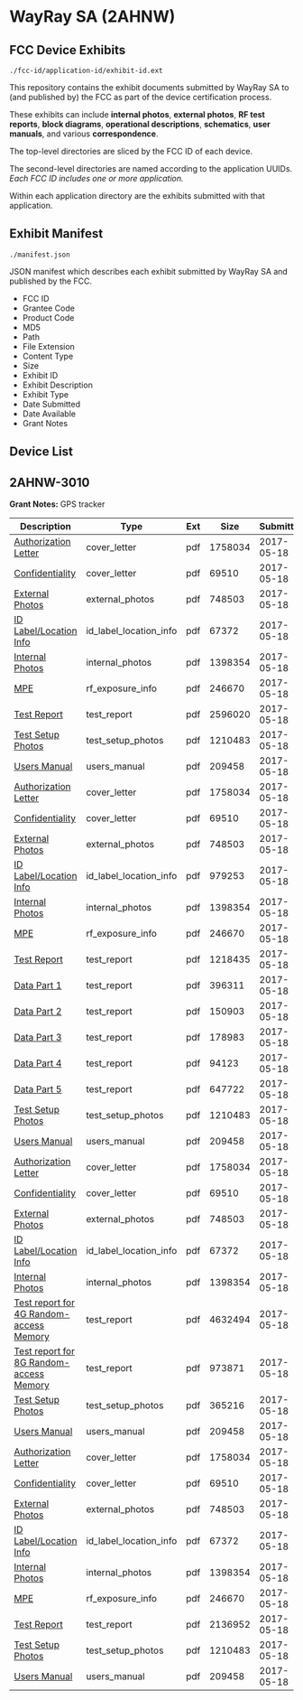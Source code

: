 # WayRay SA (2AHNW)
## FCC Device Exhibits

```
./fcc-id/application-id/exhibit-id.ext
```

This repository contains the exhibit documents submitted by WayRay SA to (and published by) the FCC as part of the device certification process.

These exhibits can include **internal photos**, **external photos**, **RF test reports**, **block diagrams**, **operational descriptions**, **schematics**, **user manuals**, and various **correspondence**.

The top-level directories are sliced by the FCC ID of each device.

The second-level directories are named according to the application UUIDs. *Each FCC ID includes one or more application.*

Within each application directory are the exhibits submitted with that application. 

## Exhibit Manifest

```
./manifest.json
```

JSON manifest which describes each exhibit submitted by WayRay SA and published by the FCC.

- FCC ID
- Grantee Code
- Product Code
- MD5
- Path
- File Extension
- Content Type
- Size
- Exhibit ID
- Exhibit Description
- Exhibit Type
- Date Submitted
- Date Available
- Grant Notes

## Device List
## 2AHNW-3010
**Grant Notes:** GPS tracker

| Description | Type | Ext | Size | Submitted | Available |
| ----------- | ---- | --- | ---- | --------- | --------- |
| [Authorization Letter](2AHNW-3010/5d1dfe8eba14f8365037714e59834aa9/3395476.pdf) | cover_letter | pdf | 1758034 | 2017-05-18 | 2017-05-18 |
| [Confidentiality](2AHNW-3010/5d1dfe8eba14f8365037714e59834aa9/3395477.pdf) | cover_letter | pdf | 69510 | 2017-05-18 | 2017-05-18 |
| [External Photos](2AHNW-3010/5d1dfe8eba14f8365037714e59834aa9/3395409.pdf) | external_photos | pdf | 748503 | 2017-05-18 | 2017-05-18 |
| [ID Label/Location Info](2AHNW-3010/5d1dfe8eba14f8365037714e59834aa9/3395430.pdf) | id_label_location_info | pdf | 67372 | 2017-05-18 | 2017-05-18 |
| [Internal Photos](2AHNW-3010/5d1dfe8eba14f8365037714e59834aa9/3395413.pdf) | internal_photos | pdf | 1398354 | 2017-05-18 | 2017-05-18 |
| [MPE](2AHNW-3010/5d1dfe8eba14f8365037714e59834aa9/3395499.pdf) | rf_exposure_info | pdf | 246670 | 2017-05-18 | 2017-05-18 |
| [Test Report](2AHNW-3010/5d1dfe8eba14f8365037714e59834aa9/3395505.pdf) | test_report | pdf | 2596020 | 2017-05-18 | 2017-05-18 |
| [Test Setup Photos](2AHNW-3010/5d1dfe8eba14f8365037714e59834aa9/3395488.pdf) | test_setup_photos | pdf | 1210483 | 2017-05-18 | 2017-05-18 |
| [Users Manual](2AHNW-3010/5d1dfe8eba14f8365037714e59834aa9/3395434.pdf) | users_manual | pdf | 209458 | 2017-05-18 | 2017-05-18 |
| [Authorization Letter](2AHNW-3010/78078512da34da7e3ab71df087614248/3395476.pdf) | cover_letter | pdf | 1758034 | 2017-05-18 | 2017-05-18 |
| [Confidentiality](2AHNW-3010/78078512da34da7e3ab71df087614248/3395477.pdf) | cover_letter | pdf | 69510 | 2017-05-18 | 2017-05-18 |
| [External Photos](2AHNW-3010/78078512da34da7e3ab71df087614248/3395409.pdf) | external_photos | pdf | 748503 | 2017-05-18 | 2017-05-18 |
| [ID Label/Location Info](2AHNW-3010/78078512da34da7e3ab71df087614248/3395490.pdf) | id_label_location_info | pdf | 979253 | 2017-05-18 | 2017-05-18 |
| [Internal Photos](2AHNW-3010/78078512da34da7e3ab71df087614248/3395413.pdf) | internal_photos | pdf | 1398354 | 2017-05-18 | 2017-05-18 |
| [MPE](2AHNW-3010/78078512da34da7e3ab71df087614248/3395499.pdf) | rf_exposure_info | pdf | 246670 | 2017-05-18 | 2017-05-18 |
| [Test Report](2AHNW-3010/78078512da34da7e3ab71df087614248/3395498.pdf) | test_report | pdf | 1218435 | 2017-05-18 | 2017-05-18 |
| [Data Part 1](2AHNW-3010/78078512da34da7e3ab71df087614248/3395512.pdf) | test_report | pdf | 396311 | 2017-05-18 | 2017-05-18 |
| [Data Part 2](2AHNW-3010/78078512da34da7e3ab71df087614248/3395513.pdf) | test_report | pdf | 150903 | 2017-05-18 | 2017-05-18 |
| [Data Part 3](2AHNW-3010/78078512da34da7e3ab71df087614248/3395514.pdf) | test_report | pdf | 178983 | 2017-05-18 | 2017-05-18 |
| [Data Part 4](2AHNW-3010/78078512da34da7e3ab71df087614248/3395515.pdf) | test_report | pdf | 94123 | 2017-05-18 | 2017-05-18 |
| [Data Part 5](2AHNW-3010/78078512da34da7e3ab71df087614248/3395516.pdf) | test_report | pdf | 647722 | 2017-05-18 | 2017-05-18 |
| [Test Setup Photos](2AHNW-3010/78078512da34da7e3ab71df087614248/3395488.pdf) | test_setup_photos | pdf | 1210483 | 2017-05-18 | 2017-05-18 |
| [Users Manual](2AHNW-3010/78078512da34da7e3ab71df087614248/3395434.pdf) | users_manual | pdf | 209458 | 2017-05-18 | 2017-05-18 |
| [Authorization Letter](2AHNW-3010/7f92124b94ddf5dc6c1270a87b76bede/3395476.pdf) | cover_letter | pdf | 1758034 | 2017-05-18 | 2017-05-18 |
| [Confidentiality](2AHNW-3010/7f92124b94ddf5dc6c1270a87b76bede/3395477.pdf) | cover_letter | pdf | 69510 | 2017-05-18 | 2017-05-18 |
| [External Photos](2AHNW-3010/7f92124b94ddf5dc6c1270a87b76bede/3395409.pdf) | external_photos | pdf | 748503 | 2017-05-18 | 2017-05-18 |
| [ID Label/Location Info](2AHNW-3010/7f92124b94ddf5dc6c1270a87b76bede/3395430.pdf) | id_label_location_info | pdf | 67372 | 2017-05-18 | 2017-05-18 |
| [Internal Photos](2AHNW-3010/7f92124b94ddf5dc6c1270a87b76bede/3395413.pdf) | internal_photos | pdf | 1398354 | 2017-05-18 | 2017-05-18 |
| [Test report for 4G Random-access Memory](2AHNW-3010/7f92124b94ddf5dc6c1270a87b76bede/3395478.pdf) | test_report | pdf | 4632494 | 2017-05-18 | 2017-05-18 |
| [Test report for 8G Random-access Memory](2AHNW-3010/7f92124b94ddf5dc6c1270a87b76bede/3395479.pdf) | test_report | pdf | 973871 | 2017-05-18 | 2017-05-18 |
| [Test Setup Photos](2AHNW-3010/7f92124b94ddf5dc6c1270a87b76bede/3395425.pdf) | test_setup_photos | pdf | 365216 | 2017-05-18 | 2017-05-18 |
| [Users Manual](2AHNW-3010/7f92124b94ddf5dc6c1270a87b76bede/3395434.pdf) | users_manual | pdf | 209458 | 2017-05-18 | 2017-05-18 |
| [Authorization Letter](2AHNW-3010/eb41b138ec8f798c68ba364057111a9c/3395476.pdf) | cover_letter | pdf | 1758034 | 2017-05-18 | 2017-05-18 |
| [Confidentiality](2AHNW-3010/eb41b138ec8f798c68ba364057111a9c/3395477.pdf) | cover_letter | pdf | 69510 | 2017-05-18 | 2017-05-18 |
| [External Photos](2AHNW-3010/eb41b138ec8f798c68ba364057111a9c/3395409.pdf) | external_photos | pdf | 748503 | 2017-05-18 | 2017-05-18 |
| [ID Label/Location Info](2AHNW-3010/eb41b138ec8f798c68ba364057111a9c/3395430.pdf) | id_label_location_info | pdf | 67372 | 2017-05-18 | 2017-05-18 |
| [Internal Photos](2AHNW-3010/eb41b138ec8f798c68ba364057111a9c/3395413.pdf) | internal_photos | pdf | 1398354 | 2017-05-18 | 2017-05-18 |
| [MPE](2AHNW-3010/eb41b138ec8f798c68ba364057111a9c/3395499.pdf) | rf_exposure_info | pdf | 246670 | 2017-05-18 | 2017-05-18 |
| [Test Report](2AHNW-3010/eb41b138ec8f798c68ba364057111a9c/3395526.pdf) | test_report | pdf | 2136952 | 2017-05-18 | 2017-05-18 |
| [Test Setup Photos](2AHNW-3010/eb41b138ec8f798c68ba364057111a9c/3395488.pdf) | test_setup_photos | pdf | 1210483 | 2017-05-18 | 2017-05-18 |
| [Users Manual](2AHNW-3010/eb41b138ec8f798c68ba364057111a9c/3395434.pdf) | users_manual | pdf | 209458 | 2017-05-18 | 2017-05-18 |
